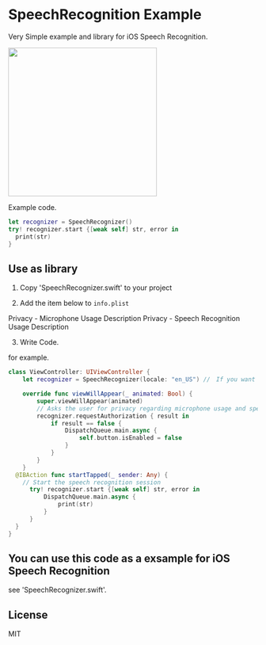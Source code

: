 # SpeechRecognition Example
Very Simple example and library for iOS Speech Recognition.

<img width="300px" src="https://user-images.githubusercontent.com/16970578/92320489-c1f5f280-f05c-11ea-84cb-ca3d3413a0e6.gif">

Example code.
```swift
let recognizer = SpeechRecognizer()
try! recognizer.start {[weak self] str, error in
  print(str)
}
```

## Use as library

1. Copy 'SpeechRecognizer.swift' to your project

2. Add the item below to `info.plist`

Privacy - Microphone Usage Description
Privacy - Speech Recognition Usage Description

3. Write Code.

for example.
```swift
class ViewController: UIViewController {
    let recognizer = SpeechRecognizer(locale: "en_US") //　If you want Japanese, please use "ja_JP"

    override func viewWillAppear(_ animated: Bool) {
        super.viewWillAppear(animated)
        // Asks the user for privacy regarding microphone usage and speech recognition
        recognizer.requestAuthorization { result in
            if result == false {
                DispatchQueue.main.async {
                    self.button.isEnabled = false
                }
            }
        }
    }
  @IBAction func startTapped(_ sender: Any) {
    // Start the speech recognition session
      try! recognizer.start {[weak self] str, error in
          DispatchQueue.main.async {
              print(str)
          }
      }
  }
}
```

## You can use this code as a exsample for iOS Speech Recognition

see 'SpeechRecognizer.swift'.

## License

MIT
